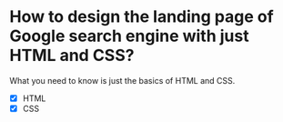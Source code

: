 # How to design the landing page of Google search engine with just HTML and CSS?
What you need to know is just the basics of HTML and CSS. 

* [x] HTML
* [x] CSS
